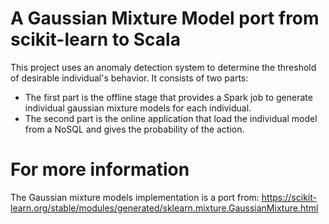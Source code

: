 # A Gaussian Mixture Model port from scikit-learn to Scala 

This project uses an anomaly detection system to determine the threshold of desirable individual's behavior. It consists of two parts:
- The first part is the offline stage that provides a Spark job to generate individual gaussian mixture models for each individual.
- The second part is the online application that load the individual model from a NoSQL and gives the probability of the action.  







# For more information
The Gaussian mixture models implementation is a port from:
https://scikit-learn.org/stable/modules/generated/sklearn.mixture.GaussianMixture.html
